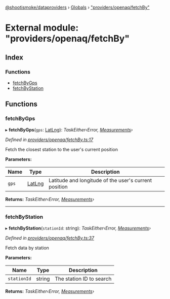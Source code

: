 [@shootismoke/dataproviders](../README.md) › [Globals](../globals.md) › ["providers/openaq/fetchBy"](_providers_openaq_fetchby_.md)

# External module: "providers/openaq/fetchBy"

## Index

### Functions

* [fetchByGps](_providers_openaq_fetchby_.md#fetchbygps)
* [fetchByStation](_providers_openaq_fetchby_.md#fetchbystation)

## Functions

###  fetchByGps

▸ **fetchByGps**(`gps`: [LatLng](../interfaces/_types_.latlng.md)): *TaskEither‹Error, [Measurements](_providers_openaq_validation_.md#measurements)›*

*Defined in [providers/openaq/fetchBy.ts:17](https://github.com/shootismoke/common/blob/5e67d25/packages/dataproviders/src/providers/openaq/fetchBy.ts#L17)*

Fetch the closest station to the user's current position

**Parameters:**

Name | Type | Description |
------ | ------ | ------ |
`gps` | [LatLng](../interfaces/_types_.latlng.md) | Latitude and longitude of the user's current position  |

**Returns:** *TaskEither‹Error, [Measurements](_providers_openaq_validation_.md#measurements)›*

___

###  fetchByStation

▸ **fetchByStation**(`stationId`: string): *TaskEither‹Error, [Measurements](_providers_openaq_validation_.md#measurements)›*

*Defined in [providers/openaq/fetchBy.ts:37](https://github.com/shootismoke/common/blob/5e67d25/packages/dataproviders/src/providers/openaq/fetchBy.ts#L37)*

Fetch data by station

**Parameters:**

Name | Type | Description |
------ | ------ | ------ |
`stationId` | string | The station ID to search  |

**Returns:** *TaskEither‹Error, [Measurements](_providers_openaq_validation_.md#measurements)›*
